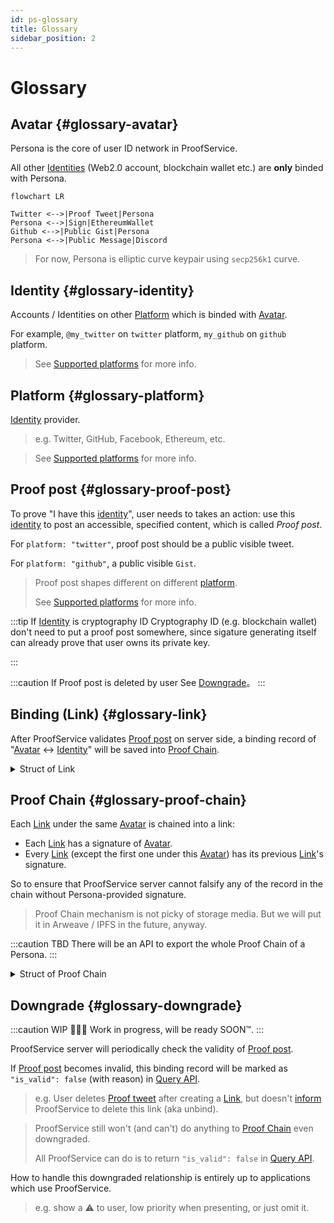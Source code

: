 ```yaml
---
id: ps-glossary
title: Glossary
sidebar_position: 2
---
```


# Glossary

## Avatar {#glossary-avatar}

Persona is the core of user ID network in ProofService.

All other [Identities](#glossary-identity) (Web2.0 account, blockchain wallet etc.) are **only**
binded with Persona.

```mermaid
flowchart LR

Twitter <-->|Proof Tweet|Persona
Persona <-->|Sign|EthereumWallet
Github <-->|Public Gist|Persona
Persona <-->|Public Message|Discord
```

> For now, Persona is elliptic curve keypair using `secp256k1` curve.

## Identity {#glossary-identity}

Accounts / Identities on other [Platform](#glossary-platform) which is
binded with [Avatar](#glossary-avatar).

For example, `@my_twitter` on `twitter` platform, `my_github` on `github` platform.

> See [Supported platforms](ps-platforms-supported) for more info.

## Platform {#glossary-platform}

[Identity](#glossary-identity) provider.

> e.g. Twitter, GitHub, Facebook, Ethereum, etc.

> See [Supported platforms](ps-platforms-supported) for more info.

## Proof post {#glossary-proof-post}

To prove "I have this [identity](#glossary-identity)", user needs to
takes an action: use this [identity](#glossary-identity) to post an
accessible, specified content, which is called *Proof post*.

For `platform: "twitter"`, proof post should be a public visible tweet.

For `platform: "github"`, a public visible `Gist`.

> Proof post shapes different on different [platform](#glossary-platform).
>
> See [Supported platforms](ps-platforms-supported) for more info.

:::tip If [Identity](#glossary-identity) is cryptography ID
Cryptography ID (e.g. blockchain wallet) don't need to put a proof
post somewhere, since sigature generating itself can already prove
that user owns its private key.

:::

:::caution If Proof post is deleted by user
See [Downgrade](#glossary-downgrade)。
:::

## Binding (Link) {#glossary-link}

After ProofService validates [Proof post](#glossary-proof-post) on
server side, a binding record of "[Avatar](#glossary-avatar) <->
[Identity](#glossary-identity)" will be saved into [Proof
Chain](#glossary-proof-chain).

<details>
<summary>Struct of Link</summary>

:::caution Note

Code below is only a reference of Link, not specific
implementation in ProofService or API structure.

:::

```typescript title="link.d.ts"
// assert(signature.match(/0x[a-f0-9]{144}/))
// Sample:
// 0x3046022100881328457aa312135c37e1ddf8a129717274ce3f389c176936f5cb44edf04fc4022100be183139154d108ce2e5d6ba16678b0dbeb3b7d70caac2b00b2dad8f81e87790
type Signature = string;

// All available chain modification actions
enum Action {
    Create = "create",
    Delete = "delete",
}

// All supported platforms,
enum Platform {
    Twitter = "twitter",
    Keybase = "keybase",
}

// Each link in the proof chain
interface Link {
    // If this is genesis link, leave it null; else, it equals
    // previous link's signature. Worked as a pointer.
    prev: Signature | null;
    action: Action;
    platform: Platform;
    identity: string;
    // if method === Method.Add, then it must be a string; else, left null
    proof_location: string | null;
    // UNIX timestamp (unit: second)
    created_at: number;
    // An UUID of this link, works as a global identifier.
    uuid: string;
    // Signature of this link made by avatar.
    signature: Signature;
}
```

</details>

## Proof Chain {#glossary-proof-chain}

Each [Link](#glossary-link) under the same [Avatar](#glossary-avatar) is chained into a link:

- Each [Link](#glossary-link) has a signature of
  [Avatar](#glossary-avatar).
- Every [Link](#glossary-link) (except the first one under this
  [Avatar](#glossary-avatar)) has its previous
  [Link](#glossary-link)'s signature.

So to ensure that ProofService server cannot falsify any of the record
in the chain without Persona-provided signature.

> Proof Chain mechanism is not picky of storage media. But we will put
> it in Arweave / IPFS in the future, anyway.

:::caution TBD
There will be an API to export the whole Proof Chain of a Persona.
:::

<details>
<summary>Struct of Proof Chain</summary>

:::caution Note

Code below is only a reference of Proof Chain, not specific
implementation in ProofService or API structure.

:::

```typescript title="chain.d.ts"
const VERSION = "1";

// assert(public_key.match(/^0x[a-f0-9]{130}$/))
// Sample:
// 0x0428b73a2b67a88a47edb15bed5c73a199e24287bb12997c54239e9e6815e24a3032a502d58afe3f36a54f2f7606022907f358d0dd58939cffa0a845c5043ce038
type PublicKey = string;

interface Chain {
    version: VERSION;
    avatar: {
        public_key: PublicKey,
        curve: "secp256k1",
    };
    // See definition of `Link` above.
    links: Link[];
}
```

</details>


## Downgrade {#glossary-downgrade}

:::caution WIP
👷‍♀️👷 Work in progress, will be ready SOON™️.
:::

ProofService server will periodically check the validity of [Proof post](#glossary-proof-post).

If [Proof post](#glossary-proof-post) becomes invalid, this binding
record will be marked as `"is_valid": false` (with reason) in
[Query API](api#proof-query).

> e.g. User deletes [Proof tweet](#glossary-proof-post) after creating
> a [Link](#glossary-link), but doesn't [inform](api#proof-add)
> ProofService to delete this link (aka unbind).

> ProofService still won't (and can't) do anything to [Proof
> Chain](#glossary-proof-chain) even downgraded.
>
> All ProofService can do is to return `"is_valid": false` in [Query
> API](api#proof-query).

How to handle this downgraded relationship is entirely up to applications which use ProofService.

> e.g. show a ⚠️ to user, low priority when presenting, or just omit it.
